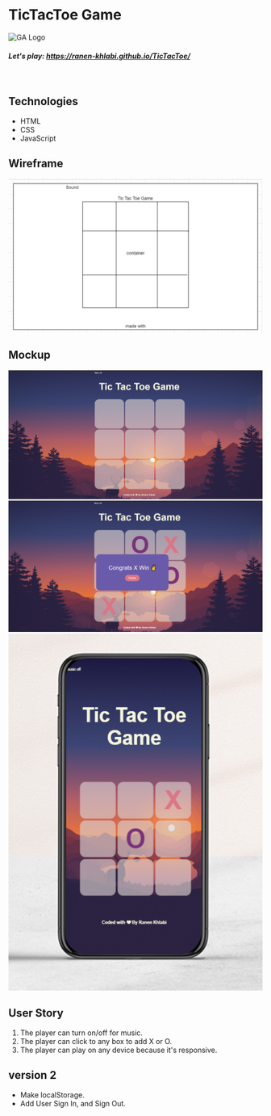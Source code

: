 # TicTacToe Game
![GA Logo](https://ga-dash.s3.amazonaws.com/production/assets/logo-9f88ae6c9c3871690e33280fcf557f33.png) 

##### Let's play: https://ranen-khlabi.github.io/TicTacToe/
​
## Technologies
* HTML
* CSS
* JavaScript

## Wireframe
![Wireframes](wireframes.png)

## Mockup
![Wireframes](game1.png)
![Wireframes](game2.png)
![Wireframes](responsive.png)

## User Story
1. The player can turn on/off for music.
2. The player can click to any box to add X or O.
3. The player can play on any device because it's responsive.

## version 2
- Make localStorage.
- Add User Sign In, and Sign Out.